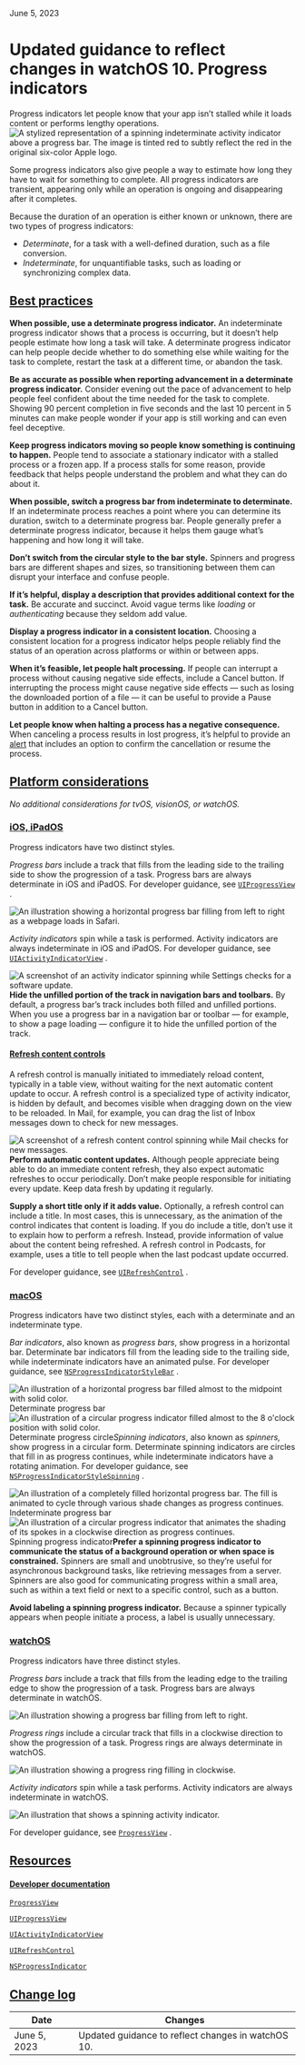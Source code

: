 June 5, 2023

 Updated guidance to reflect changes in watchOS 10. Progress indicators
===================

Progress indicators let people know that your app isn’t stalled while it loads content or performs lengthy operations.![A stylized representation of a spinning indeterminate activity indicator above a progress bar. The image is tinted red to subtly reflect the red in the original six-color Apple logo.](https://docs-assets.developer.apple.com/published/983ffd361839ffc1360b1542a8205a45/components-progress-indicators-intro@2x.png)

Some progress indicators also give people a way to estimate how long they have to wait for something to complete. All progress indicators are transient, appearing only while an operation is ongoing and disappearing after it completes.

Because the duration of an operation is either known or unknown, there are two types of progress indicators:

* *Determinate*, for a task with a well-defined duration, such as a file conversion.
* *Indeterminate*, for unquantifiable tasks, such as loading or synchronizing complex data.

[Best practices](/design/human-interface-guidelines/progress-indicators#Best-practices)
---------------------------------------------------------------------------------------

**When possible, use a determinate progress indicator.** An indeterminate progress indicator shows that a process is occurring, but it doesn’t help people estimate how long a task will take. A determinate progress indicator can help people decide whether to do something else while waiting for the task to complete, restart the task at a different time, or abandon the task.

**Be as accurate as possible when reporting advancement in a determinate progress indicator.** Consider evening out the pace of advancement to help people feel confident about the time needed for the task to complete. Showing 90 percent completion in five seconds and the last 10 percent in 5 minutes can make people wonder if your app is still working and can even feel deceptive.

**Keep progress indicators moving so people know something is continuing to happen.** People tend to associate a stationary indicator with a stalled process or a frozen app. If a process stalls for some reason, provide feedback that helps people understand the problem and what they can do about it.

**When possible, switch a progress bar from indeterminate to determinate.** If an indeterminate process reaches a point where you can determine its duration, switch to a determinate progress bar. People generally prefer a determinate progress indicator, because it helps them gauge what’s happening and how long it will take.

**Don’t switch from the circular style to the bar style.** Spinners and progress bars are different shapes and sizes, so transitioning between them can disrupt your interface and confuse people.

**If it’s helpful, display a description that provides additional context for the task.** Be accurate and succinct. Avoid vague terms like *loading* or *authenticating* because they seldom add value.

**Display a progress indicator in a consistent location.** Choosing a consistent location for a progress indicator helps people reliably find the status of an operation across platforms or within or between apps.

**When it’s feasible, let people halt processing.** If people can interrupt a process without causing negative side effects, include a Cancel button. If interrupting the process might cause negative side effects — such as losing the downloaded portion of a file — it can be useful to provide a Pause button in addition to a Cancel button.

**Let people know when halting a process has a negative consequence.** When canceling a process results in lost progress, it’s helpful to provide an [alert](https://developer.apple.com/design/human-interface-guidelines/alerts)
 that includes an option to confirm the cancellation or resume the process.

[Platform considerations](/design/human-interface-guidelines/progress-indicators#Platform-considerations)
---------------------------------------------------------------------------------------------------------

*No additional considerations for tvOS, visionOS, or watchOS.*

### [iOS, iPadOS](/design/human-interface-guidelines/progress-indicators#iOS-iPadOS)

Progress indicators have two distinct styles.

*Progress bars* include a track that fills from the leading side to the trailing side to show the progression of a task. Progress bars are always determinate in iOS and iPadOS. For developer guidance, see [`UIProgressView`](/documentation/uikit/uiprogressview)
.

![An illustration showing a horizontal progress bar filling from left to right as a webpage loads in Safari.](https://docs-assets.developer.apple.com/published/93a913f264fa5f048c894c0462e24405/progress-bar@2x.png)

*Activity indicators* spin while a task is performed. Activity indicators are always indeterminate in iOS and iPadOS. For developer guidance, see [`UIActivityIndicatorView`](/documentation/uikit/uiactivityindicatorview)
.

![A screenshot of an activity indicator spinning while Settings checks for a software update.](https://docs-assets.developer.apple.com/published/c8ce04b843841101edde2faeab8c2a79/activity-indicator@2x.png)**Hide the unfilled portion of the track in navigation bars and toolbars.** By default, a progress bar’s track includes both filled and unfilled portions. When you use a progress bar in a navigation bar or toolbar — for example, to show a page loading — configure it to hide the unfilled portion of the track.

#### [Refresh content controls](/design/human-interface-guidelines/progress-indicators#Refresh-content-controls)

A refresh control is manually initiated to immediately reload content, typically in a table view, without waiting for the next automatic content update to occur. A refresh control is a specialized type of activity indicator, is hidden by default, and becomes visible when dragging down on the view to be reloaded. In Mail, for example, you can drag the list of Inbox messages down to check for new messages.

![A screenshot of a refresh content control spinning while Mail checks for new messages.](https://docs-assets.developer.apple.com/published/2e2d3288be3120d3c7161d381dfa5851/refresh-controls@2x.png)**Perform automatic content updates.** Although people appreciate being able to do an immediate content refresh, they also expect automatic refreshes to occur periodically. Don’t make people responsible for initiating every update. Keep data fresh by updating it regularly.

**Supply a short title only if it adds value.** Optionally, a refresh control can include a title. In most cases, this is unnecessary, as the animation of the control indicates that content is loading. If you do include a title, don’t use it to explain how to perform a refresh. Instead, provide information of value about the content being refreshed. A refresh control in Podcasts, for example, uses a title to tell people when the last podcast update occurred.

For developer guidance, see [`UIRefreshControl`](/documentation/uikit/uirefreshcontrol)
.

### [macOS](/design/human-interface-guidelines/progress-indicators#macOS)

Progress indicators have two distinct styles, each with a determinate and an indeterminate type.

*Bar indicators*, also known as *progress bars*, show progress in a horizontal bar. Determinate bar indicators fill from the leading side to the trailing side, while indeterminate indicators have an animated pulse. For developer guidance, see [`NSProgressIndicatorStyleBar`](/documentation/appkit/nsprogressindicatorstyle/nsprogressindicatorstylebar)
.

![An illustration of a horizontal progress bar filled almost to the midpoint with solid color.](https://docs-assets.developer.apple.com/published/7c13b26f5bf55d96fbca8cb60aebb9d4/progress-indicator-determinate-bar@2x.png)Determinate progress bar![An illustration of a circular progress indicator filled almost to the 8 o'clock position with solid color.](https://docs-assets.developer.apple.com/published/8288f9d55f529f513e7c3bd33bc3e17a/progress-indicator-determinate-circle@2x.png)Determinate progress circle*Spinning indicators*, also known as *spinners,* show progress in a circular form. Determinate spinning indicators are circles that fill in as progress continues, while indeterminate indicators have a rotating animation. For developer guidance, see [`NSProgressIndicatorStyleSpinning`](/documentation/appkit/nsprogressindicatorstyle/nsprogressindicatorstylespinning)
.

![An illustration of a completely filled horizontal progress bar. The fill is animated to cycle through various shade changes as progress continues.](https://docs-assets.developer.apple.com/published/88592a396aa2ff5aaec9c67cb9d455e0/progress-indicator-intermediate-bar@2x.png)Indeterminate progress bar![An illustration of a circular progress indicator that animates the shading of its spokes in a clockwise direction as progress continues.](https://docs-assets.developer.apple.com/published/bd3c036177521629c04df983116f7a52/progress-indicator-intermediate-spinner@2x.png)Spinning progress indicator**Prefer a spinning progress indicator to communicate the status of a background operation or when space is constrained.** Spinners are small and unobtrusive, so they’re useful for asynchronous background tasks, like retrieving messages from a server. Spinners are also good for communicating progress within a small area, such as within a text field or next to a specific control, such as a button.

**Avoid labeling a spinning progress indicator.** Because a spinner typically appears when people initiate a process, a label is usually unnecessary.

### [watchOS](/design/human-interface-guidelines/progress-indicators#watchOS)

Progress indicators have three distinct styles.

*Progress bars* include a track that fills from the leading edge to the trailing edge to show the progression of a task. Progress bars are always determinate in watchOS.

![An illustration showing a progress bar filling from left to right.](https://docs-assets.developer.apple.com/published/33bbf8ea9d047a5933e60cb120d3556e/progress-bar-watch@2x.png)

*Progress rings* include a circular track that fills in a clockwise direction to show the progression of a task. Progress rings are always determinate in watchOS.

![An illustration showing a progress ring filling in clockwise.](https://docs-assets.developer.apple.com/published/9327014cf549f926741534698be7d5ee/progress-ring-watch@2x.png)

*Activity indicators* spin while a task performs. Activity indicators are always indeterminate in watchOS.

![An illustration that shows a spinning activity indicator.](https://docs-assets.developer.apple.com/published/02a8427a04f946d9b80d2907f84ab365/activity-indicators-watch@2x.png)

For developer guidance, see [`ProgressView`](/documentation/SwiftUI/ProgressView)
.

[Resources](/design/human-interface-guidelines/progress-indicators#Resources)
-----------------------------------------------------------------------------

#### [Developer documentation](/design/human-interface-guidelines/progress-indicators#Developer-documentation)

[`ProgressView`](/documentation/SwiftUI/ProgressView)


[`UIProgressView`](/documentation/uikit/uiprogressview)


[`UIActivityIndicatorView`](/documentation/uikit/uiactivityindicatorview)


[`UIRefreshControl`](/documentation/uikit/uirefreshcontrol)


[`NSProgressIndicator`](/documentation/appkit/nsprogressindicator)


[Change log](/design/human-interface-guidelines/progress-indicators#Change-log)
-------------------------------------------------------------------------------



| Date | Changes |
| --- | --- |
| June 5, 2023 | Updated guidance to reflect changes in watchOS 10. |

